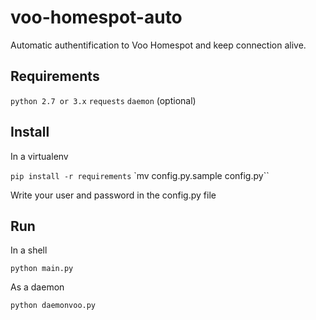 # voo-homespot-auto
Automatic authentification to Voo Homespot and keep connection alive.


## Requirements
`python 2.7 or 3.x`
`requests`
`daemon` (optional)

## Install
In a virtualenv

`pip install -r requirements`
`mv config.py.sample config.py``

Write your user and password in the config.py file

## Run
In a shell

`python main.py`

As a daemon 

`python daemonvoo.py`
